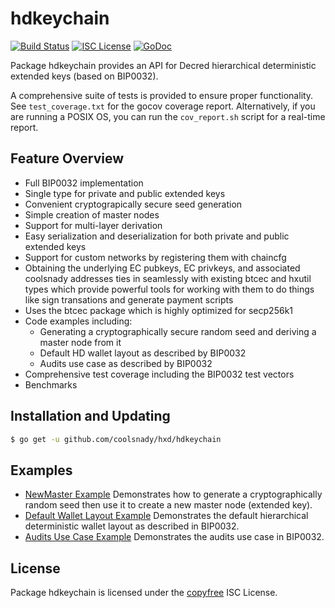 hdkeychain
==========

[![Build Status](http://img.shields.io/travis/coolsnady/hxd.svg)](https://travis-ci.org/coolsnady/hxd)
[![ISC License](http://img.shields.io/badge/license-ISC-blue.svg)](http://copyfree.org)
[![GoDoc](http://img.shields.io/badge/godoc-reference-blue.svg)](http://godoc.org/github.com/coolsnady/hxd/hdkeychain)

Package hdkeychain provides an API for Decred hierarchical deterministic
extended keys (based on BIP0032).

A comprehensive suite of tests is provided to ensure proper functionality.  See
`test_coverage.txt` for the gocov coverage report.  Alternatively, if you are
running a POSIX OS, you can run the `cov_report.sh` script for a real-time
report.

## Feature Overview

- Full BIP0032 implementation
- Single type for private and public extended keys
- Convenient cryptograpically secure seed generation
- Simple creation of master nodes
- Support for multi-layer derivation
- Easy serialization and deserialization for both private and public extended
  keys
- Support for custom networks by registering them with chaincfg
- Obtaining the underlying EC pubkeys, EC privkeys, and associated coolsnady
  addresses ties in seamlessly with existing btcec and hxutil types which
  provide powerful tools for working with them to do things like sign
  transations and generate payment scripts
- Uses the btcec package which is highly optimized for secp256k1
- Code examples including:
  - Generating a cryptographically secure random seed and deriving a
    master node from it
  - Default HD wallet layout as described by BIP0032
  - Audits use case as described by BIP0032
- Comprehensive test coverage including the BIP0032 test vectors
- Benchmarks

## Installation and Updating

```bash
$ go get -u github.com/coolsnady/hxd/hdkeychain
```

## Examples

* [NewMaster Example](http://godoc.org/github.com/coolsnady/hxd/hdkeychain#example-NewMaster)
  Demonstrates how to generate a cryptographically random seed then use it to
  create a new master node (extended key).
* [Default Wallet Layout Example](http://godoc.org/github.com/coolsnady/hxd/hdkeychain#example-package--DefaultWalletLayout)
  Demonstrates the default hierarchical deterministic wallet layout as described
  in BIP0032.
* [Audits Use Case Example](http://godoc.org/github.com/coolsnady/hxd/hdkeychain#example-package--Audits)
  Demonstrates the audits use case in BIP0032.

## License

Package hdkeychain is licensed under the [copyfree](http://copyfree.org) ISC
License.
